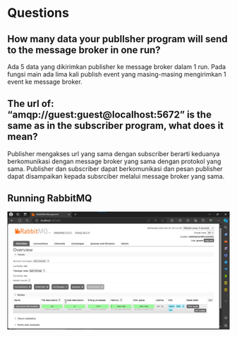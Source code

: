 # Questions

## How many data your publlsher program will send to the message broker in one run? 

Ada 5 data yang dikirimkan publisher ke message broker dalam 1 run. Pada fungsi main ada lima kali publish event yang masing-masing mengirimkan 1 event ke message broker.

## The url of: “amqp://guest:guest@localhost:5672” is the same as in the subscriber program, what does it mean?

Publisher mengakses url yang sama dengan subscriber berarti keduanya berkomunikasi dengan message broker yang sama dengan protokol yang sama. Publisher dan subscriber dapat berkomunikasi dan pesan publisher dapat disampaikan kepada subsrciber melalui message broker yang sama.

## Running RabbitMQ

![Running RabbitMQ](/assets/images/rabbitmq1.jpg)